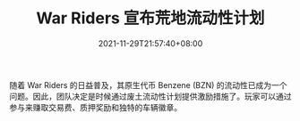 ﻿---
title: "War Riders 宣布荒地流动性计划"
date: 2021-11-29T21:57:40+08:00
lastmod: 2021-11-29T16:45:40+08:00
draft: false
authors: ["Joseph"]
description: "随着 War Riders 的日益普及，其原生代币 Benzene (BZN) 的流动性已成为一个问题。因此，团队决定是时候通过废土流动性计划提供激励措施了。玩家可以通过参与来赚取交易费、质押奖励和独特的车辆徽章。"
featuredImage: "war-riders-announces-wasteland-liquidity-program.jpeg"
tags: ["Virtual World","虚拟世界","Play to Earn"]
categories: ["news"]
news: ["虚拟世界"]
weight: 
lightgallery: true
pinned: false
recommend: false
recommend1: false
---

随着 War Riders 的日益普及，其原生代币 Benzene (BZN) 的流动性已成为一个问题。因此，团队决定是时候通过废土流动性计划提供激励措施了。玩家可以通过参与来赚取交易费、质押奖励和独特的车辆徽章。

<!--more-->

